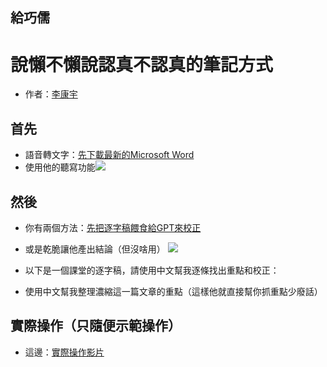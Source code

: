 **給巧儒**
---
# 說懶不懶說認真不認真的筆記方式

- 作者：[李康宇](https://www.facebook.com/kangyulii/)

## 首先


- 語音轉文字：[先下載最新的Microsoft Word](https://www.microsoft.com/zh-tw/microsoft-365/word?activetab=tabs%3afaqheaderregion3)
- 使用他的聽寫功能![](https://s3-ap-northeast-1.amazonaws.com/g0v-hackmd-images/uploads/upload_f9b4c93ad18108b556d5523fad4435aa.png)


## 然後

- 你有兩個方法：[先把逐字稿餵食給GPT來校正](https://chat.openai.com/chat)
- 或是乾脆讓他產出結論（但沒啥用）
![](https://s3-ap-northeast-1.amazonaws.com/g0v-hackmd-images/uploads/upload_aa4622497a6da6dde87c46c676ccc7d5.png)

- 以下是一個課堂的逐字稿，請使用中文幫我逐條找出重點和校正：
- 使用中文幫我整理濃縮這一篇文章的重點（這樣他就直接幫你抓重點少廢話）

## 實際操作（只隨便示範操作）

- 這邊：[實際操作影片](https://drive.google.com/file/d/1RA51wN0fWCzNh2pL7prolnjvOyxp79jp/view?usp=share_link)

